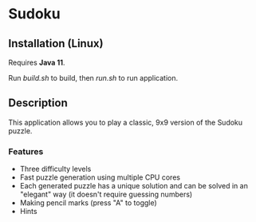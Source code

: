 # Sudoku

## Installation (Linux)
Requires **Java 11**.

Run *build.sh* to build, then *run.sh* to run application.

## Description
This application allows you to play a classic, 9x9 version of the Sudoku puzzle.

### Features
* Three difficulty levels
* Fast puzzle generation using multiple CPU cores
* Each generated puzzle has a unique solution and can be solved in an "elegant" way (it doesn't require guessing numbers)
* Making pencil marks (press "A" to toggle)
* Hints
